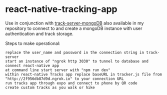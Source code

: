 # react-native-tracking-app

Use in conjunction with [track-server-mongoDB](https://github.com/Hunter71a/track-server-mongoDB/blob/master/README.md) also available in my repository to connect to and create a mongoDB instance with user authentication and track storage.

Steps to make operational:

    replace the user_name and password in the connection string in track-server
    start an instance of "ngrok http 3030" to tunnel to database and connect react-native app
    at command line start server with "npm run dev"
    within react-native Tracks app replace baseURL in tracker.js file from "http://2f956db87d9d.ngrok.io" to your connection URL
    run tracks app through expo and connect to phone by QR code
    create custom tracks as you walk or hike
